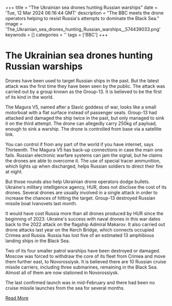 +++
title = "The Ukrainian sea drones hunting Russian warships"
date = 'Tue, 12 Mar 2024 06:16:44 GMT'
description = "The BBC meets the drone operators helping to resist Russia's attempts to dominate the Black Sea."
image = 'The_Ukrainian_sea_drones_hunting_Russian_warships__574439033.png'
keywrods =  []
categories = ''
tags = ['BBC']
+++

# The Ukrainian sea drones hunting Russian warships

Drones have been used to target Russian ships in the past.
But the latest attack was the first time they have been seen by the public.
The attack was carried out by a group known as the Group-13.
It is believed to be the first of its kind in the world.

The Magura V5, named after a Slavic goddess of war, looks like a small motorboat with a flat surface instead of passenger seats.
Group-13 had attacked and damaged the ship twice in the past, but only managed to sink it on the third attempt.
The drone can allegedly carry 250kg of payload, enough to sink a warship.
The drone is controlled from base via a satellite link.

You can control if from any part of the world if you have internet, says Thirteenth.
The Magura V5 has back-up connections in case the main one fails.
Russian electronic warfare systems can jam the signal, but he claims the drones are able to overcome it.
The use of special tracer ammunition, which lights up when discharged, helps Russian soldiers to direct their fire at night.

But those rounds also help Ukrainian drone operators dodge bullets.
Ukraine's military intelligence agency, HUR, does not disclose the cost of its drones.
Several drones are usually involved in a single attack in order to increase the chances of hitting the target.
Group-13 destroyed Russian missile boat Ivanovets last month.

It would have cost Russia more than all drones produced by HUR since the beginning of 2023.
Ukraine<bb>'s success with naval drones in this war dates back to the 2022 attack on the flagship Admiral Makarov.
It also carried out drone attacks last year on the Kerch Bridge, which connects occupied Crimea and Russia.
Russia has lost five of an estimated 13 amphibious landing ships in the Black Sea.

Two of its four smaller patrol warships have been destroyed or damaged.
Moscow was forced to withdraw the core of its fleet from Crimea and move them further east, to Novorossiysk.
It is believed there are 10 Russian cruise missile carriers, including three submarines, remaining in the Black Sea.
Almost all of them are now stationed in Novorossiysk.

The last confirmed launch was in mid-February and there had been no cruise missile launches from the sea for several months.


[Read More](https://www.bbc.co.uk/news/world-europe-68528761)
